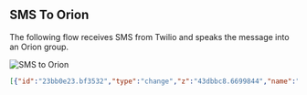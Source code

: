 SMS To Orion
------------

The following flow receives SMS from Twilio and speaks the message into
an Orion group.

![SMS to Orion](https://github.com/orion-labs/node-red-contrib-orion/raw/master/docs/example-sms2orion.png)

```json
[{"id":"23bb0e23.bf3532","type":"change","z":"43dbbc8.6699844","name":"","rules":[{"t":"set","p":"message","pt":"msg","to":"payload.Body","tot":"msg"}],"action":"","property":"","from":"","to":"","reg":false,"x":350,"y":680,"wires":[["2e7a597e.38ffa6"]]},{"id":"b68c9f69.7b9a8","type":"http in","z":"43dbbc8.6699844","name":"Twilio POST Endpoint","url":"/example_incoming_sms_endpoint","method":"post","upload":false,"swaggerDoc":"","x":120,"y":680,"wires":[["a4c126b2.b0c208","23bb0e23.bf3532"]]},{"id":"a4c126b2.b0c208","type":"http response","z":"43dbbc8.6699844","name":"","statusCode":"201","headers":{},"x":320,"y":720,"wires":[]},{"id":"2e7a597e.38ffa6","type":"orion_tx","z":"43dbbc8.6699844","name":"Group TX","orion_config":"","x":540,"y":680,"wires":[]}]
```
